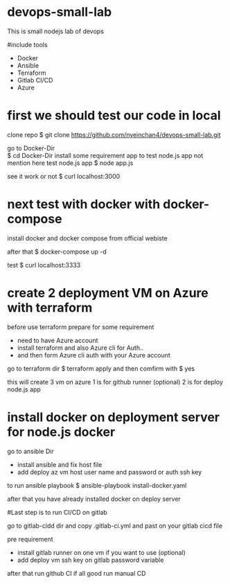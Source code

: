 # devops-small-lab
This is small nodejs lab of devops

#include tools
- Docker
- Ansible
- Terraform
- Gitlab CI/CD
- Azure

# first we should test our code in local
clone repo $ git clone https://github.com/nyeinchan4/devops-small-lab.git

go to Docker-Dir  
$ cd Docker-Dir
install some requirement app to test node.js app not mention here
test node.js app
$ node app.js

see it work or not 
$ curl localhost:3000

# next test with docker with docker-compose

install docker and docker compose from official webiste 

after that 
$ docker-compose  up -d 

test 
$ curl localhost:3333

# create 2 deployment VM on Azure with terraform 

before use terraform prepare for some requirement
- need to have Azure account
- install terraform and also Azure cli for Auth.. 
- and then form Azure cli auth with your Azure account

go to terraform dir 
$ terraform apply 
and then comfirm with $ yes

this will create 3 vm on azure
1 is for github runner (optional)
2 is for deploy node.js app 

# install docker on deployment server for node.js docker 
go to ansible Dir

- install ansible and fix host file 
- add deploy az vm host user name and password or auth ssh key

to run ansible playbook
$ ansible-playbook install-docker.yaml 

after that you have already installed docker on deploy server

#Last step is to run CI/CD on gitlab 

go to gitlab-cidd dir and copy .gitlab-ci.yml and past on your
gitlab cicd file

pre requirement
- install gitlab runner on one vm if you want to use (optional)
- add deploy vm ssh key on gitlab password variable

after that run github CI if all good run manual CD
